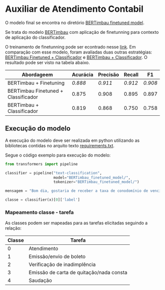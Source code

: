 # Auxiliar de Atendimento Contabil

O modelo final se encontra no diretório [BERTimbau finetuned model](https://github.com/MariCrisostomoM/auxiliar_atendimento_contabil/tree/main/BERTimbau_finetuned_model).

Se trata do modelo [BERTimbau](https://huggingface.co/neuralmind/bert-base-portuguese-cased) com aplicação de finetunning para contexto de aplicação do classificador.

O treinamento de finetunning pode ser econtrado nesse [link](https://colab.research.google.com/drive/1Xt_SWsSjIOOL8iv6dxG789XjUqdg_rKR?usp=sharing). Em comparação com esse modelo, foram avaliadas duas outras estratégias: [BERTimbau Finetuned + Classificador](https://colab.research.google.com/drive/14-kOaC4dNSeq1jTl7YKNJyD2F-j0f4re?usp=sharing) e [BERTimbau + Classificador](https://colab.research.google.com/drive/19YIaK2rbdg20NWe9eozsHgXJ2KUGBQHY?usp=sharing). O resultado pode ser visto na tabela abaixo.

| **Abordageem**                      | **Acurácia** | **Precisão** | **Recall** | **F1**  |
|-------------------------------------|--------------|--------------|------------|---------|
| BERTimbau + Finetuning              | _0.888_      | _0.911_      | _0.912_    | _0.908_ |
| BERTimbau Finetuned + Classificador | 0.875        | 0.908        | 0.895      | 0.897   |
| BERTimbau + Classificador           | 0.819        | 0.868        | 0.750      | 0.758   |

## Execução do modelo

A execução do modelo deve ser realizada em python utilizando as bibliotecas contidas no arquito texto [requirements.txt](https://github.com/MariCrisostomoM/auxiliar_atendimento_contabil/blob/main/requirements.txt).

Segue o código exemplo para execução do modelo:

```python
from transformers import pipeline

classifier = pipeline("text-classification",
                      model="BERTimbau_finetuned_model/",
                      tokenizer="BERTimbau_finetuned_model/")

mensagem = "Bom dia, gostaria de receber a taxa de conodomínio de vencimento no dia 15/02."

classe = classifier(x)[0]['label']
```

### Mapeamento classe - tarefa

As classes podem ser mapeadas para as tarefas elicitadas seguindo a relação:

| **Classe** | **Tarefa**                               |
|------------|------------------------------------------|
| 0          | Atendimento                              |
| 1          | Emissão/envio de boleto                  |
| 2          | Verificação de inadimplência             |
| 3          | Emissão de carta de quitação/nada consta |
| 4          | Saudação                                 |
